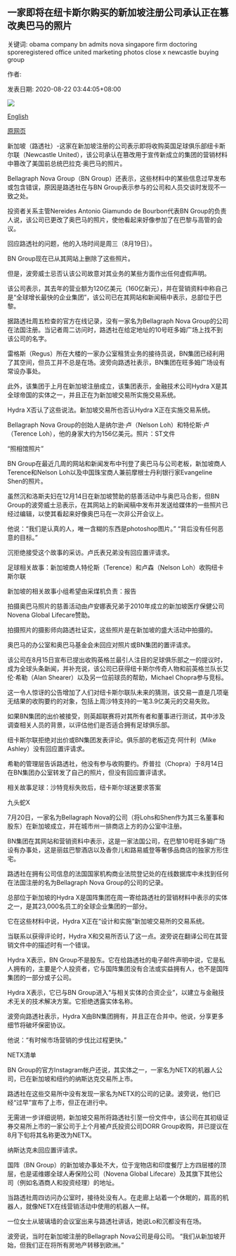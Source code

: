## 一家即将在纽卡斯尔购买的新加坡注册公司承认正在篡改奥巴马的照片

关键词: obama company bn admits nova singapore firm doctoring sporeregistered office united marketing photos close x newcastle buying group

作者: 

发表日期: 2020-08-22 03:44:05+08:00

![](https://www.straitstimes.com/sites/default/files/styles/x_large/public/articles/2020/08/22/nz_bn_220853.jpg?itok=TP5a0o_1)

[English](S%27pore-registered%20firm%20close%20to%20buying%20Newcastle%20United%20admits%20doctoring%20Obama%20photo.md)

[原网页](https://www.straitstimes.com/sport/football/football-company-that-wants-to-buy-newcastle-united-admits-to-photoshopping-obama)

新加坡（路透社）-这家在新加坡注册的公司表示即将收购英国足球俱乐部纽卡斯尔联（Newcastle United），该公司承认在篡改用于宣传新成立的集团的营销材料中篡改了美国前总统巴拉克·奥巴马的照片。

Bellagraph Nova Group（BN Group）还表示，这些材料中的某些信息过早发布或包含错误，原因是路透社在与BN Group表示参与的公司和人员交谈时发现不一致之处。

投资者关系主管Nereides Antonio Giamundo de Bourbon代表BN Group的负责人说，该公司已更改了奥巴马的照片，使他看起来好像参加了在巴黎与高管的会议。

回应路透社的问题，他的入场时间是周三（8月19日）。

BN Group现在已从其网站上删除了这些照片。

但是，波旁威士忌否认该公司故意对其业务的某些方面作出任何虚假声明。

该公司表示，其去年的营业额为120亿美元（160亿新元），并在营销资料中称自己是“全球增长最快的企业集团”，该公司已在其网站和新闻稿中表示，总部位于巴黎。

据路透社周五检查的官方在线记录，没有一家名为Bellagraph Nova Group的公司在法国注册。当记者周二访问时，路透社在给定地址的10号旺多姆广场上找不到该公司的名字。

雷格斯（Regus）所在大楼的一家办公室租赁业务的接待员说，BN集团已经利用了其空间，但员工并不总是在场。波旁向路透社表示，BN集团在旺多姆广场设有常设办事处。

此外，该集团于上月在新加坡注册成立，该集团表示，金融技术公司Hydra X是其全球帝国的实体之一，并且正在为新加坡交易所实施交易系统。

Hydra X否认了这些说法。新加坡交易所也否认Hydra X正在实施交易系统。





Bellagraph Nova Group的创始人是纳尔逊·卢（Nelson Loh）和特伦斯·卢（Terence Loh），他的身家大约为156亿美元。照片：ST文件



“照相馆照片”

BN Group在最近几周的网站和新闻发布中刊登了奥巴马与公司老板，新加坡商人Terence和Nelson Loh以及中国珠宝商人兼前摩根士丹利银行家Evangeline Shen的照片。

虽然沉和洛斯夫妇在12月14日在新加坡赞助的慈善活动中与奥巴马合影，但BN Group的波旁威士忌表示，在其网站上的新闻稿中发布并发送给媒体的一些照片已经过编辑，以使其看起来好像奥巴马在一次非公开会议上。

他说：“我们是认真的人，唯一含糊的东西是photoshop图片。” “背后没有任何恶意的目标。”

沉拒绝接受这个故事的采访。卢氏表兄弟没有回应置评请求。

足球相关故事：新加坡商人特伦斯（Terence）和卢森（Nelson Loh）收购纽卡斯尔联

新加坡的相关故事小组希望由采煤机负责：报告

拍摄奥巴马照片的慈善活动由卢安娜表兄弟于2010年成立的新加坡医疗保健公司Novena Global Lifecare赞助。

拍摄照片的摄影师向路透社证实，这些照片是在新加坡的盛大活动中拍摄的。

奥巴马的办公室和奥巴马基金会未回应对照片或BN集团的置评请求。

该公司在8月15日宣布已提出收购英格兰最引人注目的足球俱乐部之一的提议时，成为全球头条新闻，并补充说，该公司已获得纽卡斯尔传奇人物和前英格兰队长艾伦·希勒（Alan Shearer）以及另一位前球员的帮助，Michael Chopra参与竞标。

这一令人惊讶的公告增加了人们对纽卡斯尔联队未来的猜测，该交易一直是几项毫无结果的收购要约的对象，包括上周沙特支持的一笔3.9亿美元的交易失败。

如果BN集团的出价被接受，则英超联赛将对其所有者和董事进行测试，其中涉及调查相关人员的背景，以评估他们是否适合拥有足球俱乐部。

纽卡斯尔联拒绝对出价或BN集团发表评论。俱乐部的老板迈克·阿什利（Mike Ashley）没有回应置评请求。

希勒的管理层告诉路透社，他没有参与收购要约。乔普拉（Chopra）于8月14日在BN集团办公室转发了自己的照片，但没有回应置评请求。

相关故事足球：沙特竞标失败后，纽卡斯尔球迷要求答案

九头蛇X

7月20日，一家名为Bellagraph Nova的公司（将Lohs和Shen作为其三名董事和股东）在新加坡成立，并在城市州一排商店上方的办公室中注册。

BN集团在其网站和营销资料中表示，这是一家法国公司，在巴黎10号旺多姆广场设有办事处，这是丽兹巴黎酒店以及香奈儿和路易威登等奢侈品商店的独家方形住宅。

路透社在拥有公司信息的法国国家机构商业法院登记处的在线数据库中未找到任何在法国注册的名为Bellagraph Nova Group的公司的记录。

总部位于新加坡的Hydra X是国阵集团在周一寄给路透社的营销材料中表示的实体之一，是其23,000名员工的全球企业集团的一部分。

它在这些材料中说，Hydra X正在“设计和实施”新加坡交易所的交易系统。

当联系以获得评论时，Hydra X和交易所否认了这一点。波旁说在翻译公司在其营销文件中的描述时有一个错误。

Hydra X表示，BN Group不是股东。它在给路透社的电子邮件声明中说，它是私人拥有的，主要是个人投资者，它与国阵集团没有合法或实益拥有人，也不是国阵集团的一部分或子公司。

Hydra X表示，它已与BN Group进入“与相关实体的合资企业”，以建立与金融技术无关的技术解决方案。它拒绝透露实体名称。

波旁向路透社表示，Hydra X由BN集团拥有，并且正在合并中。他说，分享更多细节将破坏保密协议。

他说：“有时候市场营销的步伐比过程更快。”

NETX清单

BN Group的官方Instagram帐户还说，其实体之一，一家名为NETX的机器人公司，已在新加坡和纽约的纳斯达克交易所上市。

路透社在这些交易所中没有发现一家名为NETX的公司的记录。波旁说，他们已经“过早”宣布了上市，但正在进行中。

无需进一步详细说明，新加坡交易所将路透社引至一份文件中，该公司在其初级证券交易所上市的一家公司于上个月被卢氏投资公司DORR Group收购，并已提议在8月下旬将其名称更改为NETX。

纳斯达克未回应置评请求。

国阵（BN Group）的新加坡办事处不大，位于宠物店和印度餐厅上方四层楼的顶层，也是诺维娜全球人寿保险公司（Novena Global Lifecare）及其旗下其他公司（例如名酒商人和投资经理）的地址。

当路透社周四访问办公室时，接待处没有人。在走廊上站着一个休眠的，肩高的机器人，就像NETX在线营销活动中使用的机器人一样。

一位女士从玻璃墙的会议室出来与路透社讲话，她说Lo和沉都没有在场。

波旁说，当时在新加坡注册的Bellagraph Nova公司是母公司。 “我们从新加坡开始，但我们正在将所有房地产转移到欧洲。”